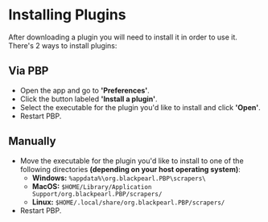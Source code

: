 <h1 class="title">Installing Plugins</h1>

After downloading a plugin you will need to install it in order to use it. There's 2 ways to install plugins:

## Via PBP

-   Open the app and go to **'Preferences'**.
-   Click the button labeled **'Install a plugin'**.
-   Select the executable for the plugin you'd like to install and click **'Open'**.
-   Restart PBP.

## Manually

-   Move the executable for the plugin you'd like to install to one of the following directories **(depending on your host operating system)**:
    -   **Windows:** `%appdata%\org.blackpearl.PBP\scrapers\`
    -   **MacOS:** `$HOME/Library/Application Support/org.blackpearl.PBP/scrapers/`
    -   **Linux:** `$HOME/.local/share/org.blackpearl.PBP/scrapers/`
-   Restart PBP.
